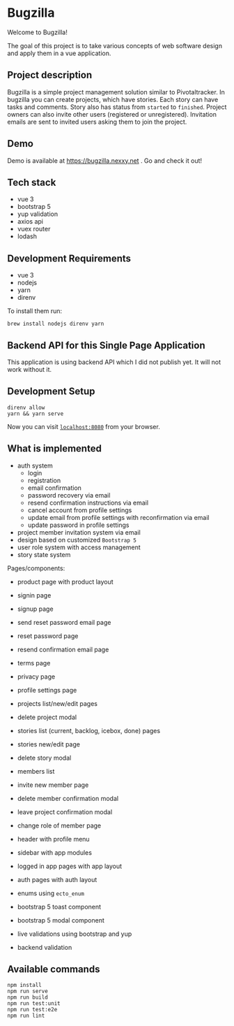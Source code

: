 # Bugzilla

Welcome to Bugzilla!

The goal of this project is to take various concepts of web software design and apply them in a vue application.

## Project description

Bugzilla is a simple project management solution similar to Pivotaltracker.
In bugzilla you can create projects, which have stories.
Each story can have tasks and comments.
Story also has status from `started` to `finished`.
Project owners can also invite other users (registered or unregistered).
Invitation emails are sent to invited users asking them to join the project.

## Demo

Demo is available at https://bugzilla.nexxy.net . Go and check it out!

## Tech stack

- vue 3
- bootstrap 5
- yup validation
- axios api
- vuex router
- lodash

## Development Requirements

- vue 3
- nodejs
- yarn
- direnv

To install them run:

    brew install nodejs direnv yarn

## Backend API for this Single Page Application

This application is using backend API which I did not publish yet. It will not work without it.

## Development Setup

    direnv allow
    yarn && yarn serve

Now you can visit [`localhost:8080`](http://localhost:8080) from your browser.

## What is implemented

- auth system
    - login
    - registration
    - email confirmation
    - password recovery via email
    - resend confirmation instructions via email
    - cancel account from profile settings
    - update email from profile settings with reconfirmation via email
    - update password in profile settings
- project member invitation system via email
- design based on customized `Bootstrap 5`
- user role system with access management
- story state system

Pages/components:
- product page with product layout
- signin page
- signup page
- send reset password email page
- reset password page
- resend confirmation email page
- terms page
- privacy page

- profile settings page
- projects list/new/edit pages
- delete project modal
- stories list (current, backlog, icebox, done) pages
- stories new/edit page
- delete story modal
- members list
- invite new member page
- delete member confirmation modal
- leave project confirmation modal
- change role of member page
- header with profile menu
- sidebar with app modules
- logged in app pages with app layout
- auth pages with auth layout
- enums using `ecto_enum`
- bootstrap 5 toast component
- bootstrap 5 modal component
- live validations using bootstrap and yup
- backend validation

## Available commands
```
npm install
npm run serve
npm run build
npm run test:unit
npm run test:e2e
npm run lint
```
